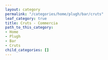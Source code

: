 ```yaml
---
layout: category
permalink: "/categories/home/plugh/bar/cruts"
leaf_category: true
title: Cruts - Commercia
path_to_this_category:
- Home
- Plugh
- Bar
- Cruts
child_categories: []
---
```

